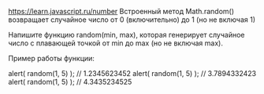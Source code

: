 https://learn.javascript.ru/number
Встроенный метод Math.random() возвращает случайное число от 0 (включительно) до 1 (но не включая 1)

Напишите функцию random(min, max), которая генерирует случайное число с плавающей точкой от min до max (но не включая max).

Пример работы функции:

alert( random(1, 5) ); // 1.2345623452
alert( random(1, 5) ); // 3.7894332423
alert( random(1, 5) ); // 4.3435234525
